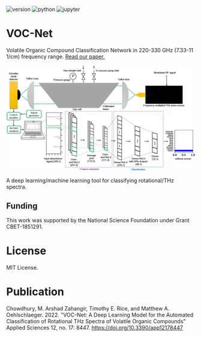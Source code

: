 ![version](https://img.shields.io/badge/Version-v1.0.0-blue.svg?style=plastic)
![python](https://img.shields.io/badge/Python-3776AB?style=for-the-badge&logo=python&logoColor=white)
![jupyter](https://img.shields.io/badge/Made%20with-Jupyter-orange?style=for-the-badge&logo=Jupyter)

# VOC-Net
Volatile Organic Compound Classification Network in 220-330 GHz (7.33-11 1/cm) frequency range.
[Read our paper.](https://www.mdpi.com/2076-3417/12/17/8447/htm)



<p align="center">
  <img width="750" src="imgs/VOC_Net Flowchart.JPG">
</p>

A deep learning/machine learning tool for classifying rotational/THz spectra.

## Funding

This work was supported by the National Science Foundation under Grant CBET-1851291.
# License

MIT License.

# Publication
Chowdhury, M. Arshad Zahangir, Timothy E. Rice, and Matthew A. Oehlschlaeger. 2022. "VOC-Net: A Deep Learning Model for the Automated Classification of Rotational THz Spectra of Volatile Organic Compounds" Applied Sciences 12, no. 17: 8447. https://doi.org/10.3390/app12178447
